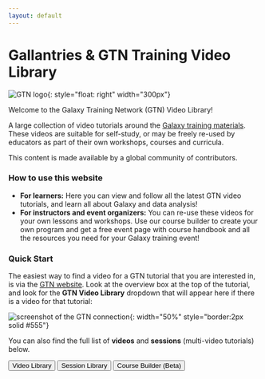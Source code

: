 ```yaml
---
layout: default
---
```


# Gallantries & GTN Training Video Library

![GTN logo]({{site.baseurl}}/{{site.image_dir}}/logos/gtn.png){: style="float: right" width="300px"}

Welcome to the Galaxy Training Network (GTN) Video Library!

A large collection of video tutorials around the [Galaxy training materials](https://training.galaxyproject.org). These videos are suitable for self-study, or may be freely re-used by educators as part of their own workshops, courses and curricula.

This content is made available by a global community of contributors.

### How to use this website

- **For learners:** Here you can view and follow all the latest GTN video tutorials, and learn all about Galaxy and data analysis!
- **For instructors and event organizers:** You can re-use these videos for your own lessons and workshops. Use our course builder to create your own program and get a free event page with course handbook and all the resources you need for your Galaxy training event!

### Quick Start

The easiest way to find a video for a GTN tutorial that you are interested in, is via the [GTN website](https://training.galaxyproject.org). Look at the overview box at the top of the tutorial, and look for the  **<i class="fas fa-video"></i> GTN Video Library** dropdown that will appear here if there is a video for that tutorial:

![screenshot of the GTN connection]({{site.baseurl}}/assets/images/gtn-videolib-connection.png){: width="50%" style="border:2px solid #555"}

You can also find the full list of **videos** and **sessions** (multi-video tutorials) below.

<a href="library"><button type="button" class="btn btn-warning">Video Library</button></a>
<a href="session-library"><button type="button" class="btn btn-warning">Session Library</button></a>
<a href="course-builder"><button type="button" class="btn btn-info">Course Builder (Beta)</button></a>




